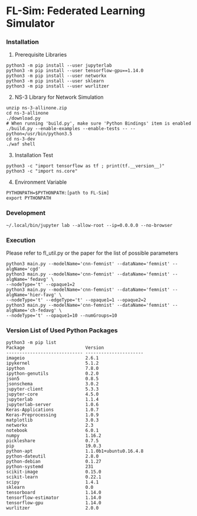 # FL-Sim: Federated Learning Simulator

### Installation
1. Prerequisite Libraries
```console
python3 -m pip install --user jupyterlab
python3 -m pip install --user tensorflow-gpu==1.14.0
python3 -m pip install --user networkx
python3 -m pip install --user sklearn
python3 -m pip install --user wurlitzer
```

2. NS-3 Library for Network Simulation
```console
unzip ns-3-allinone.zip
cd ns-3-allinone
./download.py
# When running 'build.py', make sure 'Python Bindings' item is enabled
./build.py --enable-examples --enable-tests -- --python=/usr/bin/python3.5
cd ns-3-dev
./waf shell
```

3. Installation Test
```console
python3 -c "import tensorflow as tf ; print(tf.__version__)"
python3 -c "import ns.core"
```

4. Environment Variable
```console
PYTHONPATH=$PYTHONPATH:[path to FL-Sim]
export PYTHONPATH
```

### Development
```console
~/.local/bin/jupyter lab --allow-root --ip=0.0.0.0 --no-browser
```

### Execution
Please refer to fl_util.py or the paper for the list of possible parameters
```console
python3 main.py --modelName='cnn-femnist' --dataName='femnist' --algName='cgd'
python3 main.py --modelName='cnn-femnist' --dataName='femnist' --algName='fedavg' \
--nodeType='t' --opaque1=2
python3 main.py --modelName='cnn-femnist' --dataName='femnist' --algName='hier-favg' \
--nodeType='t' --edgeType='t' --opaque1=1 --opaque2=2
python3 main.py --modelName='cnn-femnist' --dataName='femnist' --algName='ch-fedavg' \
--nodeType='t' --opaque1=10 --numGroups=10
```

### Version List of Used Python Packages
```console
python3 -m pip list
Package                       Version
----------------------------- ----------------------
imageio                       2.6.1
ipykernel                     5.1.2
ipython                       7.8.0
ipython-genutils              0.2.0
json5                         0.8.5
jsonschema                    3.0.2
jupyter-client                5.3.3
jupyter-core                  4.5.0
jupyterlab                    1.1.4
jupyterlab-server             1.0.6
Keras-Applications            1.0.7
Keras-Preprocessing           1.0.9
matplotlib                    3.0.3
networkx                      2.3
notebook                      6.0.1
numpy                         1.16.2
pickleshare                   0.7.5
pip                           19.0.3
python-apt                    1.1.0b1+ubuntu0.16.4.8
python-dateutil               2.8.0
python-debian                 0.1.27
python-systemd                231
scikit-image                  0.15.0
scikit-learn                  0.22.1
scipy                         1.4.1
sklearn                       0.0
tensorboard                   1.14.0
tensorflow-estimator          1.14.0
tensorflow-gpu                1.14.0
wurlitzer                     2.0.0
```
